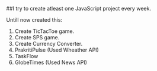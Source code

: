 ##I try to create atleast one JavaScript project every week.

Untill now created this:

1. Create TicTacToe game.
2. Create SPS game.
3. Create Currency Converter.
4. PrakritiPulse (Used Wheather API)
5. TaskFlow
6. GlobeTimes (Used News API)
